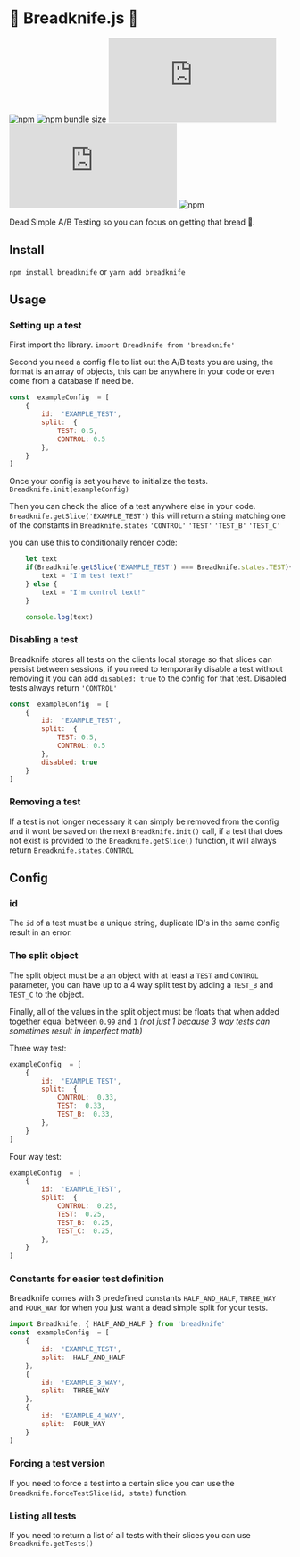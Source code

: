 # 🍞 Breadknife.js 🍞

![npm](https://img.shields.io/npm/v/breadknife)
![npm bundle size](https://img.shields.io/bundlephobia/min/breadknife)
![Codecov](https://img.shields.io/codecov/c/github/dreii/breadknife.js)
![CircleCI](https://img.shields.io/circleci/build/github/Dreii/breadknife.js)
![npm](https://img.shields.io/npm/dm/breadknife)
  

Dead Simple A/B Testing so you can focus on getting that bread 🍞.

## Install
`npm install breadknife`
or
`yarn add breadknife`

## Usage

### Setting up a test

First import the library.
`import Breadknife from 'breadknife'`

Second you need a config file to list out the A/B tests you are using, the format is an array of objects, this can be anywhere in your code or even come from a database if need be.

```js
const  exampleConfig  = [
	{
		id:  'EXAMPLE_TEST',
		split:  {
			TEST: 0.5,
			CONTROL: 0.5
		},
	}
]
```

Once your config is set you have to initialize the tests.
`Breadknife.init(exampleConfig)`

Then you can check the slice of a test anywhere else in your code.
`Breadknife.getSlice('EXAMPLE_TEST')`
this will return a string matching one of the constants in `Breadknife.states` 
`'CONTROL'`
`'TEST'`
`'TEST_B'`
`'TEST_C'`

you can use this to conditionally render code:

```js
	let text
	if(Breadknife.getSlice('EXAMPLE_TEST') === Breadknife.states.TEST){
		text = "I'm test text!"
	} else {
		text = "I'm control text!"
	}

	console.log(text)
```

### Disabling a test
Breadknife stores all tests on the clients local storage so that slices can persist between sessions, if you need to temporarily disable a test without removing it you can add `disabled: true` to the config for that test. Disabled tests always return `'CONTROL'`

```js
const  exampleConfig  = [
	{
		id:  'EXAMPLE_TEST',
		split:  {
			TEST: 0.5,
			CONTROL: 0.5
		},
		disabled: true
	}
]
```

### Removing a test
If a test is not longer necessary it can simply be removed from the config and it wont be saved on the next `Breadknife.init()` call, if a test that does not exist is provided to the `Breadknife.getSlice()` function, it will always return `Breadknife.states.CONTROL`


## Config

### id
The `id` of a test must be a unique string, duplicate ID's in the same config result in an error.

### The split object
The split object must be a an object with at least a `TEST` and `CONTROL` parameter,
you can have up to a 4 way split test by adding a `TEST_B` and `TEST_C` to the object.

Finally, all of the values in the split object must be floats that when added together equal between `0.99` and `1` *(not just 1 because 3 way tests can sometimes result in imperfect math)*


Three way test:
```js
exampleConfig  = [
	{
		id:  'EXAMPLE_TEST',
		split:  {
			CONTROL:  0.33,
			TEST:  0.33,
			TEST_B:  0.33,
		},
	}
]
```

Four way test:
```js
exampleConfig  = [
	{
		id:  'EXAMPLE_TEST',
		split:  {
			CONTROL:  0.25,
			TEST:  0.25,
			TEST_B:  0.25,
			TEST_C:  0.25,
		},
	}
]
```

### Constants for easier test definition

Breadknife comes with 3 predefined constants `HALF_AND_HALF`, `THREE_WAY` and `FOUR_WAY` for when you just want a dead simple split for your tests.

```js
import Breadknife, { HALF_AND_HALF } from 'breadknife'
const  exampleConfig  = [
	{
		id:  'EXAMPLE_TEST',
		split:  HALF_AND_HALF
	},
	{
		id:  'EXAMPLE_3_WAY',
		split:  THREE_WAY
	},
	{
		id:  'EXAMPLE_4_WAY',
		split:  FOUR_WAY
	}
]
```

### Forcing a test version

If you need to force a test into a certain slice you can use the `Breadknife.forceTestSlice(id, state)` function.

### Listing all tests

If you need to return a list of all tests with their slices you can use
`Breadknife.getTests()`